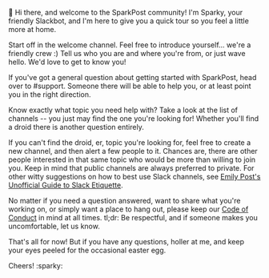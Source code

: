 :wave: Hi there, and welcome to the SparkPost community! I'm Sparky, your friendly Slackbot, and I'm here to give you a quick tour so you feel a little more at home.

Start off in the welcome channel. Feel free to introduce yourself... we're a friendly crew :) Tell us who you are and where you're from, or just wave hello. We'd love to get to know you!

If you've got a general question about getting started with SparkPost, head over to #support. Someone there will be able to help you, or at least point you in the right direction.

Know exactly what topic you need help with? Take a look at the list of channels -- you just may find the one you're looking for! Whether you'll find a droid there is another question entirely.

If you can't find the droid, er, topic you're looking for, feel free to create a new channel, and then alert a few people to it. Chances are, there are other people interested in that same topic who would be more than willing to join you. Keep in mind that public channels are always preferred to private. For other witty suggestions on how to best use Slack channels, see [Emily Post's Unofficial Guide to Slack Etiquette](https://github.com/SparkPost/slack-etiquette).

No matter if you need a question answered, want to share what you're working on, or simply want a place to hang out, please keep our [Code of Conduct](https://github.com/SparkPost/sparkpost.github.io/blob/develop/CodeofConduct.md) in mind at all times. tl;dr: Be respectful, and if someone makes you uncomfortable, let us know.

That's all for now! But if you have any questions, holler at me, and keep your eyes peeled for the occasional easter egg.

Cheers!
:sparky:
